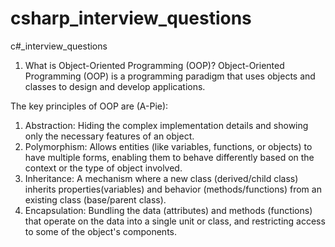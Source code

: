 # csharp_interview_questions
c#_interview_questions

1. What is Object-Oriented Programming (OOP)?
Object-Oriented Programming (OOP) is a programming paradigm that uses objects and classes to design and develop applications.

The key principles of OOP are (A-Pie):
  1. Abstraction: Hiding the complex implementation details and showing only the necessary features of an object.
  2. Polymorphism: Allows entities (like variables, functions, or objects) to have multiple forms, enabling them to behave differently based on the context or the type of object involved. 
  3. Inheritance: A mechanism where a new class (derived/child class) inherits properties(variables) and behavior (methods/functions) from an existing class (base/parent class).
  4. Encapsulation: Bundling the data (attributes) and methods (functions) that operate on the data into a single unit or class, and restricting access to some of the object's components.
